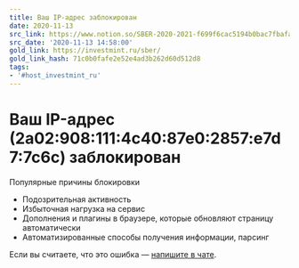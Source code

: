 ```yaml
---
title: Ваш IP-адрес заблокирован
date: 2020-11-13
src_link: https://www.notion.so/SBER-2020-2021-f699f6cac5194b0bac7fbafaacf2b247
src_date: '2020-11-13 14:58:00'
gold_link: https://investmint.ru/sber/
gold_link_hash: 71c0b0fafe2e52e4ad3b262d60d512d8
tags:
- '#host_investmint_ru'
---
```



Ваш IP-адрес (2a02:908:111:4c40:87e0:2857:e7d7:7c6c) заблокирован
=================================================================



Популярные причины блокировки


* Подозрительная активность
* Избыточная нагрузка на сервис
* Дополнения и плагины в браузере, которые обновляют страницу автоматически
* Автоматизированные способы получения информации, парсинг



Если вы считаете, что это ошибка — [напишите в чате](#chatraChatExpanded).